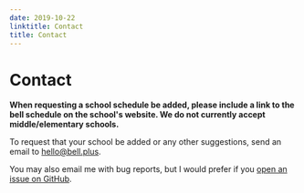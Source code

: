 ```yaml
---
date: 2019-10-22
linktitle: Contact
title: Contact
---
```


# Contact

**When requesting a school schedule be added, please include a link to the bell schedule on the school's website. We do not currently accept middle/elementary schools.**

To request that your school be added or any other suggestions, send an email to [hello@bell.plus](mailto:hello@bell.plus).

You may also email me with bug reports, but I would prefer if you [open an issue on GitHub](https://github.com/nicolaschan/bell/issues).
